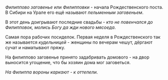 _Филиппово заговенье_ или _Филипповки_ - начала Рождественского поста. В Сибири  на Урале его ещё называют _пельменным заговеньем_.

В этот день доигрывают последние свадьбы - _кто не повенчался до Филипповок, молись Богу да жди нового мясоеда_.

Самая пора рабочих посиделок. Первая неделя в Рождественского так же называется _кудельницей_ - женщины по вечерам чешут, дёргают сучат и наматывают пряжу.

На филиппово заговенье принято задабривать домового - на двор выносится угощение, что бы хозяин дома мог заговеться.

_На Филиппа вороны каркают - к оттепели_.